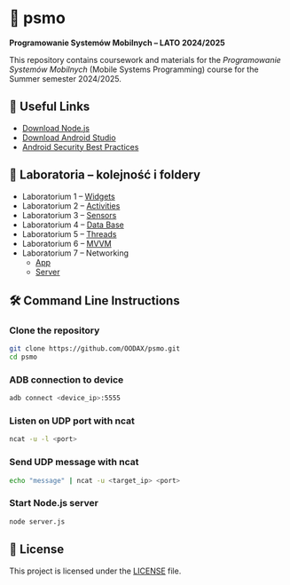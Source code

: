 
# 📱 psmo  
**Programowanie Systemów Mobilnych – LATO 2024/2025**

This repository contains coursework and materials for the *Programowanie Systemów Mobilnych* (Mobile Systems Programming) course for the Summer semester 2024/2025.

## 🔗 Useful Links
- [Download Node.js](https://nodejs.org/)
- [Download Android Studio](https://developer.android.com/studio)
- [Android Security Best Practices](https://developer.android.com/privacy-and-security/security-config)

## 🧪 Laboratoria – kolejność i foldery
- Laboratorium 1 – [Widgets](./FiveWidgetsApp)
- Laboratorium 2 – [Activities](./ThreeActivityApp)
- Laboratorium 3 – [Sensors](./ThreeSensorsApp)
- Laboratorium 4 – [Data Base](./simpleDbApp)
- Laboratorium 5 – [Threads](./ConcurrentApp)
- Laboratorium 6 – [MVVM](./mvvmDbapp)
- Laboratorium 7 – Networking  
   - [App](./NetworkApp)  
   - [Server](./post-api-server)

## 🛠️ Command Line Instructions

### Clone the repository
```bash
git clone https://github.com/OODAX/psmo.git
cd psmo
```

### ADB connection to device
```bash
adb connect <device_ip>:5555
```

### Listen on UDP port with ncat
```bash
ncat -u -l <port>
```

### Send UDP message with ncat
```bash
echo "message" | ncat -u <target_ip> <port>
```

### Start Node.js server
```bash
node server.js
```

## 📄 License
This project is licensed under the [LICENSE](./LICENSE) file.
